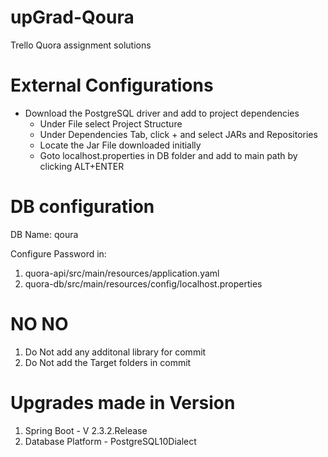 # upGrad-Qoura
Trello Quora assignment solutions

# External Configurations
* Download the PostgreSQL driver and add to project dependencies
  * Under File select Project Structure
  * Under Dependencies Tab, click + and select JARs and Repositories
  * Locate the Jar File downloaded initially
  * Goto localhost.properties in DB folder and add to main path by clicking ALT+ENTER

# DB configuration
DB Name: qoura

Configure Password in:
  1. quora-api/src/main/resources/application.yaml
  2. quora-db/src/main/resources/config/localhost.properties

# NO NO
1. Do Not add any additonal library for commit
2. Do Not add the Target folders in commit

# Upgrades made in Version
1. Spring Boot - V 2.3.2.Release
2. Database Platform - PostgreSQL10Dialect
